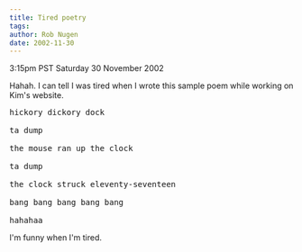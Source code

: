 ```yaml
---
title: Tired poetry
tags: 
author: Rob Nugen
date: 2002-11-30
---
```


<p class=date>3:15pm PST Saturday 30 November 2002</p>

<p>Hahah.  I can tell I was tired when I wrote this sample poem while
working on Kim's website.</p>

<pre>
hickory dickory dock

ta dump

the mouse ran up the clock

ta dump

the clock struck eleventy-seventeen

bang bang bang bang bang

hahahaa
</pre>

<p>I'm funny when I'm tired.</p>
